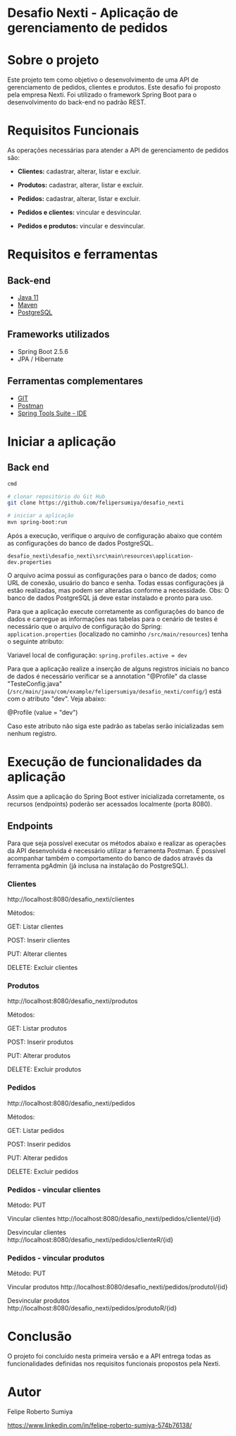 # Desafio Nexti - Aplicação de gerenciamento de pedidos


# Sobre o projeto

Este projeto tem como objetivo o desenvolvimento de uma API de gerenciamento de pedidos, clientes e produtos. Este desafio foi proposto pela empresa Nexti. Foi utilizado o framework Spring Boot para o desenvolvimento do back-end no padrão REST.

# Requisitos Funcionais

As operações necessárias para atender a API de gerenciamento de pedidos são:

- **Clientes:** cadastrar, alterar, listar e excluir.

- **Produtos:** cadastrar, alterar, listar e excluir.

- **Pedidos:** cadastrar, alterar, listar e excluir.

- **Pedidos e clientes:** vincular e desvincular.

- **Pedidos e produtos:** vincular e desvincular.


# Requisitos e ferramentas
## Back-end

* [Java 11](https://www.oracle.com/java/technologies/javase/jdk11-archive-downloads.html)
* [Maven](http://maven.apache.org/install.html)
* [PostgreSQL](https://www.postgresql.org/download/windows/)

## Frameworks utilizados
- Spring Boot 2.5.6
- JPA / Hibernate

## Ferramentas complementares

* [GIT](https://git-scm.com/download/win)
* [Postman](https://www.postman.com/downloads/)
* [Spring Tools Suite - IDE](https://spring.io/tools)

# Iniciar a aplicação
## Back end

```bash
cmd

# clonar repositório do Git Hub
git clone https://github.com/felipersumiya/desafio_nexti

# iniciar a aplicação
mvn spring-boot:run
```

Após a execução, verifique o arquivo de configuração abaixo que contém as configurações do banco de dados PostgreSQL.


``desafio_nexti\desafio_nexti\src\main\resources\application-dev.properties ``

O arquivo acima possui as configurações para o banco de dados; como URL de conexão, usuário do banco e senha. Todas essas configurações já estão realizadas, mas podem ser alteradas conforme a necessidade.
Obs: O banco de dados PostgreSQL já deve estar instalado e pronto para uso.

Para que a aplicação execute corretamente as configurações do banco de dados e carregue as informações nas tabelas para o cenário de testes é necessário que o arquivo de configuração do Spring: ``application.properties`` (localizado no caminho ``/src/main/resources``) tenha o seguinte atributo:

Variavel local de configuração:
``spring.profiles.active = dev``

Para que a aplicação realize a inserção de alguns registros iniciais no banco de dados é necessário verificar se a annotation "@Profile" da classe "TesteConfig.java" (``/src/main/java/com/example/felipersumiya/desafio_nexti/config/``) está com o atributo "dev". Veja abaixo:

@Profile (value = "dev")

Caso este atributo não siga este padrão as tabelas serão inicializadas sem nenhum registro.


# Execução de funcionalidades da aplicação

Assim que a aplicação do Spring Boot estiver inicializada corretamente, os recursos (endpoints) poderão ser acessados localmente (porta 8080).


## Endpoints

Para que seja possível executar os métodos abaixo e realizar as operações da API desenvolvida é necessário utilizar a ferramenta Postman. É possível acompanhar também o comportamento do banco de dados através da ferramenta pgAdmin (já inclusa na instalação do PostgreSQL).

### Clientes

http://localhost:8080/desafio_nexti/clientes

Métodos:

GET: Listar clientes

POST: Inserir clientes

PUT: Alterar clientes

DELETE: Excluir clientes



### Produtos
http://localhost:8080/desafio_nexti/produtos

Métodos:

GET: Listar produtos

POST: Inserir produtos

PUT: Alterar produtos

DELETE: Excluir produtos


### Pedidos
http://localhost:8080/desafio_nexti/pedidos

Métodos:

GET: Listar pedidos

POST: Inserir pedidos

PUT: Alterar pedidos

DELETE: Excluir pedidos


### Pedidos - vincular clientes
Método: PUT

Vincular clientes
http://localhost:8080/desafio_nexti/pedidos/clienteI/{id}

Desvincular clientes
http://localhost:8080/desafio_nexti/pedidos/clienteR/{id}

### Pedidos - vincular produtos
Método: PUT

Vincular produtos
http://localhost:8080/desafio_nexti/pedidos/produtoI/{id}

Desvincular produtos
http://localhost:8080/desafio_nexti/pedidos/produtoR/{id}

# Conclusão

O projeto foi concluído nesta primeira versão e a API entrega todas as funcionalidades definidas nos requisitos funcionais propostos pela Nexti.


# Autor
Felipe Roberto Sumiya

https://www.linkedin.com/in/felipe-roberto-sumiya-574b76138/
